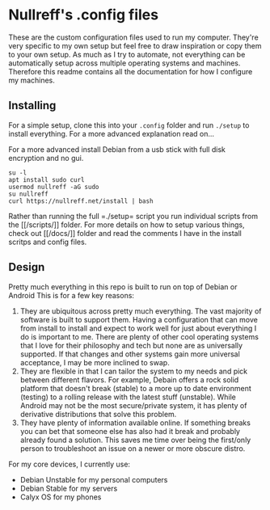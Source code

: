 Nullreff's .config files
========================

These are the custom configuration files used to run my computer.
They're very specific to my own setup but feel free to draw inspiration or copy them to your own setup.
As much as I try to automate, not everything can be automatically setup across multiple operating systems and machines.
Therefore this readme contains all the documentation for how I configure my machines.

Installing
----------

For a simple setup, clone this into your `.config` folder and run `./setup` to install everything.
For a more advanced explanation read on...

For a more advanced install Debian from a usb stick with full disk encryption and no gui.

```
su -l
apt install sudo curl
usermod nullreff -aG sudo
su nullreff
curl https://nullreff.net/install | bash
```

Rather than running the full =./setup= script you run individual scripts from the [[/scripts/]] folder.
For more details on how to setup various things, check out [[/docs/]] folder and read the comments I have in the install scritps and config files.

Design
----------

Pretty much everything in this repo is built to run on top of Debian or Android
This is for a few key reasons:

1. They are ubiquitous across pretty much everything. The vast majority of software is built to support them. Having a configuration that can move from install to install and expect to work well for just about everything I do is important to me. There are plenty of other cool operating systems that I love for their philosophy and tech but none are as universally supported. If that changes and other systems gain more universal acceptance, I may be more inclined to swap.
2. They are flexible in that I can tailor the system to my needs and pick between different flavors.  For example, Debain offers a rock solid platform that doesn't break (stable) to a more up to date environment (testing) to a rolling release with the latest stuff (unstable). While Android may not be the most secure/private system, it has plenty of derivative distributions that solve this problem.
3. They have plenty of information available online. If something breaks you can bet that someone else has also had it break and probably already found a solution. This saves me time over being the first/only person to troubleshoot an issue on a newer or more obscure distro.

For my core devices, I currently use:
- Debian Unstable for my personal computers
- Debian Stable for my servers
- Calyx OS for my phones


